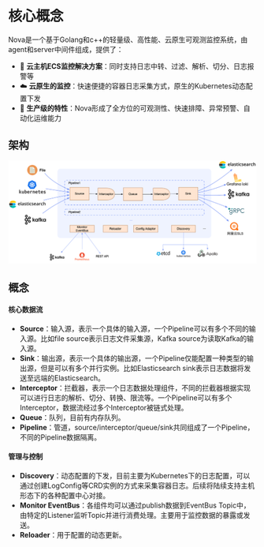# 核心概念

Nova是一个基于Golang和c++的轻量级、高性能、云原生可观测监控系统，由agent和server中间件组成，提供了：

- :hammer:  **云主机ECS监控解决方案**：同时支持日志中转、过滤、解析、切分、日志报警等
- :cloud: **云原生的监控**：快速便捷的容器日志采集方式，原生的Kubernetes动态配置下发
- :key: **生产级的特性**：Nova形成了全方位的可观测性、快速排障、异常预警、自动化运维能力

## 架构

![](../imgs/loggie-arch.png)


## 概念
#### 核心数据流

- **Source**：输入源，表示一个具体的输入源，一个Pipeline可以有多个不同的输入源。比如file source表示日志文件采集源，Kafka source为读取Kafka的输入源。
- **Sink**：输出源，表示一个具体的输出源，一个Pipeline仅能配置一种类型的输出源，但是可以有多个并行实例。比如Elasticsearch sink表示日志数据将发送至远端的Elasticsearch。
- **Interceptor**：拦截器，表示一个日志数据处理组件，不同的拦截器根据实现可以进行日志的解析、切分、转换、限流等。一个Pipeline可以有多个Interceptor，数据流经过多个Interceptor被链式处理。
- **Queue**：队列，目前有内存队列。
- **Pipeline**：管道，source/interceptor/queue/sink共同组成了一个Pipeline，不同的Pipeline数据隔离。


#### 管理与控制

- **Discovery**：动态配置的下发，目前主要为Kubernetes下的日志配置，可以通过创建LogConfig等CRD实例的方式来采集容器日志。后续将陆续支持主机形态下的各种配置中心对接。
- **Monitor EventBus**：各组件均可以通过publish数据到EventBus Topic中，由特定的Listener监听Topic并进行消费处理。主要用于监控数据的暴露或发送。
- **Reloader**：用于配置的动态更新。




